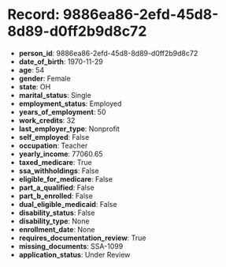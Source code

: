 # Record: 9886ea86-2efd-45d8-8d89-d0ff2b9d8c72

- **person_id**: 9886ea86-2efd-45d8-8d89-d0ff2b9d8c72
- **date_of_birth**: 1970-11-29
- **age**: 54
- **gender**: Female
- **state**: OH
- **marital_status**: Single
- **employment_status**: Employed
- **years_of_employment**: 50
- **work_credits**: 32
- **last_employer_type**: Nonprofit
- **self_employed**: False
- **occupation**: Teacher
- **yearly_income**: 77060.65
- **taxed_medicare**: True
- **ssa_withholdings**: False
- **eligible_for_medicare**: False
- **part_a_qualified**: False
- **part_b_enrolled**: False
- **dual_eligible_medicaid**: False
- **disability_status**: False
- **disability_type**: None
- **enrollment_date**: None
- **requires_documentation_review**: True
- **missing_documents**: SSA-1099
- **application_status**: Under Review